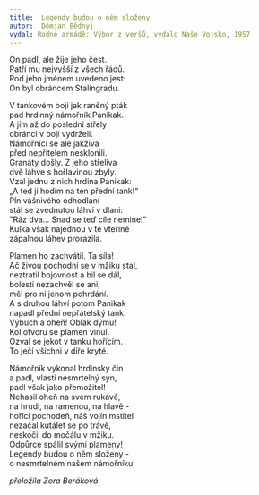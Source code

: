```yaml
---
title:  Legendy budou o něm složeny
autor:  Děmjan Bědnyj
vydal: Rodné armádě: Výbor z veršů, vydalo Naše Vojsko, 1957
---
```


On padl, ale žije jeho čest.  
Patří mu nejvyšší z všech řádů.  
Pod jeho jménem uvedeno jest:  
On byl obráncem Stalingradu.

V tankovém boji jak raněný pták   
pad hrdinný námořník Panikak.  
A jím až do poslední střely   
obránci v boji vydrželi.  
Námořníci se ale jakživa   
před nepřítelem nesklonili.  
Granáty došly. Z jeho střeliva  
dvě láhve s hořlavinou zbyly.  
Vzal jednu z nich hrdina Panikak:   
„A ted ji hodím na ten přední tank!“    
Pln vášnivého odhodlání   
stál se zvednutou láhví v dlani:   
"Ráz dva... Snad se teď cíle nemine!"   
Kulka však najednou v té vteřině   
zápalnou láhev prorazila.

Plamen ho zachvátil. Ta síla!    
Ač živou pochodní se v mžiku stal,  
neztratil bojovnost a bil se dál,   
bolestí nezachvěl se ani,  
měl pro ni jenom pohrdání.  
A s druhou láhví potom Panikak   
napadl přední nepřátelský tank.  
Výbuch a oheň! Oblak dýmu!   
Kol otvoru se plamen vinul.   
Ozval se jekot v tanku hořícím.  
To ječí všichni v díře kryté.

Námořník vykonal hrdinský čin   
a padl, vlasti nesmrtelný syn,   
padl však jako přemožitel!   
Nehasil oheň na svém rukávě,    
na hrudi, na ramenou, na hlavě -   
hořící pochodeň, náš vojín mstitel   
nezačal kutálet se po trávě,   
neskočil do močálu v mžiku.  
Odpůrce spálil svými plameny!   
Legendy budou o něm složeny -   
o nesmrtelném našem námořníku!

*přeložila Zora Beráková*